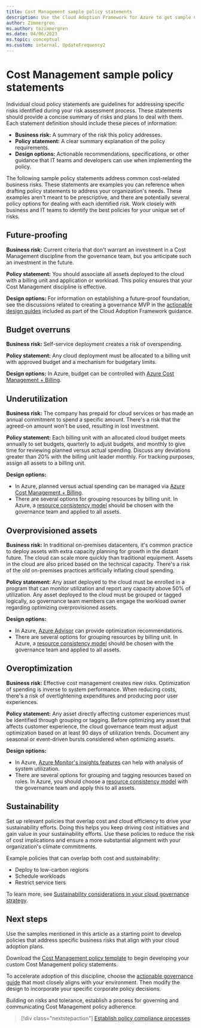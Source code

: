 ```yaml
---
title: Cost Management sample policy statements
description: Use the Cloud Adoption Framework for Azure to get sample Cost Management policy statements that help you draft policy statements.
author: Zimmergren
ms.author: tozimmergren
ms.date: 04/06/2023
ms.topic: conceptual
ms.custom: internal, UpdateFrequency2
---
```


# Cost Management sample policy statements

Individual cloud policy statements are guidelines for addressing specific risks identified during your risk assessment process. These statements should provide a concise summary of risks and plans to deal with them. Each statement definition should include these pieces of information:

- **Business risk:** A summary of the risk this policy addresses.
- **Policy statement:** A clear summary explanation of the policy requirements.
- **Design options:** Actionable recommendations, specifications, or other guidance that IT teams and developers can use when implementing the policy.

The following sample policy statements address common cost-related business risks. These statements are examples you can reference when drafting policy statements to address your organization's needs. These examples aren't meant to be prescriptive, and there are potentially several policy options for dealing with each identified risk. Work closely with business and IT teams to identify the best policies for your unique set of risks.

## Future-proofing

**Business risk:** Current criteria that don't warrant an investment in a Cost Management discipline from the governance team, but you anticipate such an investment in the future.

**Policy statement:** You should associate all assets deployed to the cloud with a billing unit and application or workload. This policy ensures that your Cost Management discipline is effective.

**Design options:** For information on establishing a future-proof foundation, see the discussions related to creating a governance MVP in the [actionable design guides](../guides/index.md) included as part of the Cloud Adoption Framework guidance.

## Budget overruns

**Business risk:** Self-service deployment creates a risk of overspending.

**Policy statement:** Any cloud deployment must be allocated to a billing unit with approved budget and a mechanism for budgetary limits.

**Design options:** In Azure, budget can be controlled with [Azure Cost Management + Billing](/azure/cost-management-billing/cost-management-billing-overview).

## Underutilization

**Business risk:** The company has prepaid for cloud services or has made an annual commitment to spend a specific amount. There's a risk that the agreed-on amount won't be used, resulting in lost investment.

**Policy statement:** Each billing unit with an allocated cloud budget meets annually to set budgets, quarterly to adjust budgets, and monthly to give time for reviewing planned versus actual spending. Discuss any deviations greater than 20% with the billing unit leader monthly. For tracking purposes, assign all assets to a billing unit.

**Design options:**

- In Azure, planned versus actual spending can be managed via [Azure Cost Management + Billing](/azure/cost-management-billing/costs/quick-acm-cost-analysis).
- There are several options for grouping resources by billing unit. In Azure, a [resource consistency model](../../decision-guides/resource-consistency/index.md) should be chosen with the governance team and applied to all assets.

## Overprovisioned assets

**Business risk:** In traditional on-premises datacenters, it's common practice to deploy assets with extra capacity planning for growth in the distant future. The cloud can scale more quickly than traditional equipment. Assets in the cloud are also priced based on the technical capacity. There's a risk of the old on-premises practices artificially inflating cloud spending.

**Policy statement:** Any asset deployed to the cloud must be enrolled in a program that can monitor utilization and report any capacity above 50% of utilization. Any asset deployed to the cloud must be grouped or tagged logically, so governance team members can engage the workload owner regarding optimizing overprovisioned assets.

**Design options:**

- In Azure, [Azure Advisor](/azure/advisor/advisor-cost-recommendations) can provide optimization recommendations.
- There are several options for grouping resources by billing unit. In Azure, a [resource consistency model](../../decision-guides/resource-consistency/index.md) should be chosen with the governance team and applied to all assets.

## Overoptimization

**Business risk:** Effective cost management creates new risks. Optimization of spending is inverse to system performance. When reducing costs, there's a risk of overtightening expenditures and producing poor user experiences.

**Policy statement:** Any asset directly affecting customer experiences must be identified through grouping or tagging. Before optimizing any asset that affects customer experience, the cloud governance team must adjust optimization based on at least 90 days of utilization trends. Document any seasonal or event-driven bursts considered when optimizing assets.

**Design options:**

- In Azure, [Azure Monitor's insights features](/azure/azure-monitor/vm/vminsights-performance) can help with analysis of system utilization.
- There are several options for grouping and tagging resources based on roles. In Azure, you should choose a [resource consistency model](../../decision-guides/resource-consistency/index.md) with the governance team and apply this to all assets.

## Sustainability

Set up relevant policies that overlap cost and cloud efficiency to drive your sustainability efforts. Doing this helps you keep driving cost initiatives and gain value in your sustainability efforts. Use these policies to reduce the risk of cost implications and ensure a more substantial alignment with your organization's climate commitments.

Example policies that can overlap both cost and sustainability:

- Deploy to low-carbon regions
- Schedule workloads
- Restrict service tiers

To learn more, see [Sustainability considerations in your cloud governance strategy](../policy-compliance/sustainability-considerations.md).

## Next steps

Use the samples mentioned in this article as a starting point to develop policies that address specific business risks that align with your cloud adoption plans.

Download the [Cost Management policy template](./template.md) to begin developing your custom Cost Management policy statements.

To accelerate adoption of this discipline, choose the [actionable governance guide](../guides/index.md) that most closely aligns with your environment. Then modify the design to incorporate your specific corporate policy decisions.

Building on risks and tolerance, establish a process for governing and communicating Cost Management policy adherence.

> [!div class="nextstepaction"]
> [Establish policy compliance processes](./compliance-processes.md)
